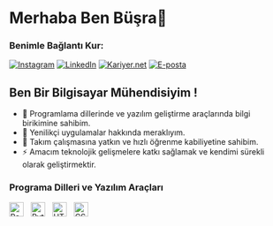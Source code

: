 # Merhaba Ben Büşra👋 
### Benimle Bağlantı Kur:
[![Instagram](https://img.shields.io/badge/Instagram-%23E4405F.svg?&style=for-the-badge&logo=Instagram&logoColor=white)](https://www.instagram.com/busrak.80)
[![LinkedIn](https://img.shields.io/badge/LinkedIn-%230077B5.svg?&style=for-the-badge&logo=LinkedIn&logoColor=white)](https://www.linkedin.com/in/Büşra_Parlak)
[![Kariyer.net](https://img.shields.io/badge/Kariyer.net-%23000000.svg?&style=for-the-badge&logo=Kariyer.net&logoColor=white)](https://www.kariyer.net/)
[![E-posta](https://img.shields.io/badge/E-posta-%23D14836.svg?&style=for-the-badge&logo=Gmail&logoColor=white)](mailto:busra.parlak80@outlook.com)



## Ben Bir Bilgisayar Mühendisiyim !

- 🔭 Programlama dillerinde ve yazılım geliştirme araçlarında bilgi birikimine sahibim.
- 🌱 Yenilikçi uygulamalar hakkında meraklıyım.
- 👯 Takım çalışmasına yatkın ve hızlı öğrenme kabiliyetine sahibim.
- ⚡ Amacım teknolojik gelişmelere katkı sağlamak ve kendimi sürekli olarak geliştirmektir.



### Programa Dilleri ve Yazılım Araçları

[<img align="left" alt="Raspberry Pi" width="26px" src="https://cdn.jsdelivr.net/gh/devicons/devicon/icons/raspberrypi/raspberrypi-original.svg" style="padding-right:10px;" />](https://www.raspberrypi.org/)
[<img align="left" alt="Python" width="26px" src="https://cdn.jsdelivr.net/gh/devicons/devicon/icons/python/python-original.svg" style="padding-right:10px;" />](https://www.python.org/)
[<img align="left" alt="HTML5" width="26px" src="https://cdn.jsdelivr.net/gh/devicons/devicon/icons/html5/html5-original.svg" style="padding-right:10px;" />](https://developer.mozilla.org/en-US/docs/Web/HTML)
[<img align="left" alt="CSS3" width="26px" src="https://cdn.jsdelivr.net/gh/devicons/devicon/icons/css3/css3-original.svg" style="padding-right:10px;" />](https://developer.mozilla.org/en-US/docs/Web/CSS)





